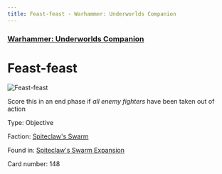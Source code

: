 ```yaml
---
title: Feast-feast - Warhammer: Underworlds Companion
---
```


### [Warhammer: Underworlds Companion](https://guidokessels.github.io/wh-underworlds)

  

# Feast-feast

![Feast-feast](https://warhammerunderworlds.com/wp-content/uploads/sites/6/2018/02/148_ENG.png)

Score this in an end phase if <i>all enemy fighters</i> have been taken out of action

Type: Objective

Faction: [Spiteclaw's Swarm](https://guidokessels.github.io/wh-underworlds/factions/spiteclaws-swarm)

Found in: [Spiteclaw's Swarm Expansion](https://guidokessels.github.io/wh-underworlds/locations/spiteclaws-swarm-expansion)

Card number: 148
